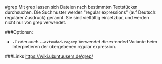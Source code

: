 #grep
Mit grep lassen sich Dateien nach bestimmten Textstücken durchsuchen. Die Suchmuster werden "regular expressions" (auf Deutsch: regulärer Ausdruck) genannt. Sie sind vielfältig einsetzbar, und werden nicht nur von grep verwendet.

###Optionen:
- `-E`	oder auch `--extended-regexp`
Verwendet die extended Variante beim Interpretieren der übergebenen regular expression.

###Links
https://wiki.ubuntuusers.de/grep/
